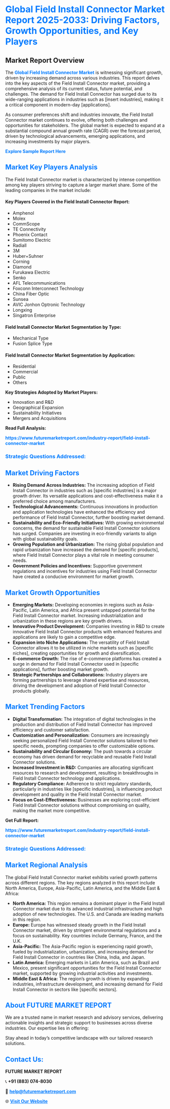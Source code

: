 <h1 style="color: #007BFF;">Global Field Install Connector Market Report 2025-2033: Driving Factors, Growth Opportunities, and Key Players</h1>

<section id="overview">
<h2>Market Report Overview</h2>
<p>The <a href="https://www.futuremarketreport.com/industry-report/field-install-connector-market" style="color: #007BFF; text-decoration: none;"><strong>Global Field Install Connector Market</strong></a> is witnessing significant growth, driven by increasing demand across various industries. This report delves into the key aspects of the Field Install Connector market, providing a comprehensive analysis of its current status, future potential, and challenges. The demand for Field Install Connector has surged due to its wide-ranging applications in industries such as [insert industries], making it a critical component in modern-day [applications].</p>
<p>As consumer preferences shift and industries innovate, the Field Install Connector market continues to evolve, offering both challenges and opportunities for stakeholders. The global market is expected to expand at a substantial compound annual growth rate (CAGR) over the forecast period, driven by technological advancements, emerging applications, and increasing investments by major players.</p>
</section>

<section id="overview">
<p><a href="https://www.futuremarketreport.com/request-sample/reportId=115245" style="color: #007BFF; text-decoration: none;"><strong>Explore Sample Report Here</strong></a></p>
</section>

<section id="key-players">
<h2 style="color: #007BFF;">Market Key Players Analysis</h2>
<p>The Field Install Connector market is characterized by intense competition among key players striving to capture a larger market share. Some of the leading companies in the market include:</p>
<h4>Key Players Covered in the Field Install Connector Report:</h4>
<ul><li>Amphenol</li><li>Molex</li><li>CommScope</li><li>TE Connectivity</li><li>Phoenix Contact</li><li>Sumitomo Electric</li><li>Radiall</li><li>3M</li><li>Huber+Suhner</li><li>Corning</li><li>Diamond</li><li>Furukawa Electric</li><li>Senko</li><li>AFL Telecommunications</li><li>Foxconn Interconnect Technology</li><li>China Fiber Optic</li><li>Sunsea</li><li>AVIC Jonhon Optronic Technology</li><li>Longxing</li><li>Singatron Enterprise</li></ul>
<h4>Field Install Connector Market Segmentation by Type:</h4>
<ul><li>Mechanical Type</li><li>Fusion Splice Type</li></ul>

<h4>Field Install Connector Market Segmentation by Application:</h4>
<ul><li>Residential</li><li>Commercial</li><li>Public</li><li>Others</li></ul>
<p><strong>Key Strategies Adopted by Market Players:</strong></p>
<ul>
<li>Innovation and R&D</li>
<li>Geographical Expansion</li>
<li>Sustainability Initiatives</li>
<li>Mergers and Acquisitions</li>
</ul>
</section>

<section>
<p><strong>Read Full Analysis: </strong></p><a href="https://www.futuremarketreport.com/industry-report/field-install-connector-market" style="color: #007BFF; text-decoration: none;"><strong>https://www.futuremarketreport.com/industry-report/field-install-connector-market</strong></a>
<h3 style="color: #007BFF;">Strategic Questions Addressed:</h3>
</section>

<section id="driving-factors">
<h2 style="color: #007BFF;">Market Driving Factors</h2>
<ul>
<li><strong>Rising Demand Across Industries:</strong> The increasing adoption of Field Install Connector in industries such as [specific industries] is a major growth driver. Its versatile applications and cost-effectiveness make it a preferred choice among manufacturers.</li>
<li><strong>Technological Advancements:</strong> Continuous innovations in production and application technologies have enhanced the efficiency and performance of Field Install Connector, further boosting market demand.</li>
<li><strong>Sustainability and Eco-Friendly Initiatives:</strong> With growing environmental concerns, the demand for sustainable Field Install Connector solutions has surged. Companies are investing in eco-friendly variants to align with global sustainability goals.</li>
<li><strong>Growing Population and Urbanization:</strong> The rising global population and rapid urbanization have increased the demand for [specific products], where Field Install Connector plays a vital role in meeting consumer needs.</li>
<li><strong>Government Policies and Incentives:</strong> Supportive government regulations and incentives for industries using Field Install Connector have created a conducive environment for market growth.</li>
</ul>
</section>

<section id="growth-opportunities">
<h2 style="color: #007BFF;">Market Growth Opportunities</h2>
<ul>
<li><strong>Emerging Markets:</strong> Developing economies in regions such as Asia-Pacific, Latin America, and Africa present untapped potential for the Field Install Connector market. Increasing industrialization and urbanization in these regions are key growth drivers.</li>
<li><strong>Innovative Product Development:</strong> Companies investing in R&D to create innovative Field Install Connector products with enhanced features and applications are likely to gain a competitive edge.</li>
<li><strong>Expansion into Niche Applications:</strong> The versatility of Field Install Connector allows it to be utilized in niche markets such as [specific niches], creating opportunities for growth and diversification.</li>
<li><strong>E-commerce Growth:</strong> The rise of e-commerce platforms has created a surge in demand for Field Install Connector used in [specific applications], further boosting market growth.</li>
<li><strong>Strategic Partnerships and Collaborations:</strong> Industry players are forming partnerships to leverage shared expertise and resources, driving the development and adoption of Field Install Connector products globally.</li>
</ul>
</section>

<section id="trending-factors">
<h2 style="color: #007BFF;">Market Trending Factors</h2>
<ul>
<li><strong>Digital Transformation:</strong> The integration of digital technologies in the production and distribution of Field Install Connector has improved efficiency and customer satisfaction.</li>
<li><strong>Customization and Personalization:</strong> Consumers are increasingly seeking personalized Field Install Connector solutions tailored to their specific needs, prompting companies to offer customizable options.</li>
<li><strong>Sustainability and Circular Economy:</strong> The push towards a circular economy has driven demand for recyclable and reusable Field Install Connector solutions.</li>
<li><strong>Increased Investment in R&D:</strong> Companies are allocating significant resources to research and development, resulting in breakthroughs in Field Install Connector technology and applications.</li>
<li><strong>Regulatory Compliance:</strong> Adherence to strict regulatory standards, particularly in industries like [specific industries], is influencing product development and quality in the Field Install Connector market.</li>
<li><strong>Focus on Cost-Effectiveness:</strong> Businesses are exploring cost-efficient Field Install Connector solutions without compromising on quality, making the market more competitive.</li>
</ul>
</section>

<section>
<p><strong>Get Full Report: </strong></p><a href="https://www.futuremarketreport.com/industry-report/field-install-connector-market" style="color: #007BFF; text-decoration: none;"><strong>https://www.futuremarketreport.com/industry-report/field-install-connector-market</strong></a>
<h3 style="color: #007BFF;">Strategic Questions Addressed:</h3>
</section>


<section id="regional-analysis">
<h2 style="color: #007BFF;">Market Regional Analysis</h2>
<p>The global Field Install Connector market exhibits varied growth patterns across different regions. The key regions analyzed in this report include North America, Europe, Asia-Pacific, Latin America, and the Middle East & Africa:</p>
<ul>
<li><strong>North America:</strong> This region remains a dominant player in the Field Install Connector market due to its advanced industrial infrastructure and high adoption of new technologies. The U.S. and Canada are leading markets in this region.</li>
<li><strong>Europe:</strong> Europe has witnessed steady growth in the Field Install Connector market, driven by stringent environmental regulations and a focus on sustainability. Key countries include Germany, France, and the U.K.</li>
<li><strong>Asia-Pacific:</strong> The Asia-Pacific region is experiencing rapid growth, fueled by industrialization, urbanization, and increasing demand for Field Install Connector in countries like China, India, and Japan.</li>
<li><strong>Latin America:</strong> Emerging markets in Latin America, such as Brazil and Mexico, present significant opportunities for the Field Install Connector market, supported by growing industrial activities and investments.</li>
<li><strong>Middle East & Africa:</strong> The region’s growth is driven by expanding industries, infrastructure development, and increasing demand for Field Install Connector in sectors like [specific sectors].</li>
</ul>
</section>

<footer>
<h2 style="color: #007BFF;">About FUTURE MARKET REPORT</h2>
<p>We are a trusted name in market research and advisory services, delivering actionable insights and strategic support to businesses across diverse industries. Our expertise lies in offering:</p>

<p>Stay ahead in today’s competitive landscape with our tailored research solutions.</p>

<h2 style="color: #007BFF;">Contact Us:</h2>
<p><strong>FUTURE MARKET REPORT</strong></p>
<p>📞 <strong>+91 (883) 074-8030</strong></p>
<p>📧 <strong><a href="mailto:help@futuremarketreport.com" style="color: #007BFF;">help@futuremarketreport.com</a></strong></p>
<p>🌐 <strong><a href="https://www.futuremarketreport.com/" style="color: #007BFF;">Visit Our Website</a></strong></p>
</footer>